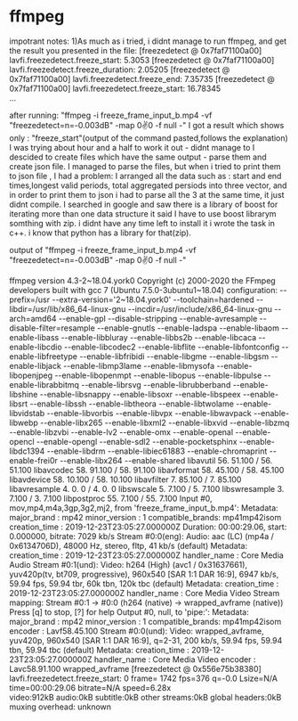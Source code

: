 # ffmpeg
impotrant notes:
1)As much as i tried, i didnt manage to run ffmpeg, and get the result you presented  in the file:
[freezedetect @ 0x7faf71100a00] lavfi.freezedetect.freeze_start: 5.3053
[freezedetect @ 0x7faf71100a00] lavfi.freezedetect.freeze_duration: 2.05205
[freezedetect @ 0x7faf71100a00] lavfi.freezedetect.freeze_end: 7.35735
[freezedetect @ 0x7faf71100a00] lavfi.freezedetect.freeze_start: 16.78345    
...

after running: "ffmpeg -i freeze_frame_input_b.mp4 -vf "freezedetect=n=-0.003dB" -map 0:v:0 -f null -"
I got a result which shows only : "freeze_start"(output of the command pasted,follows the explanation)
I was trying about hour and a half to work it out - didnt manage to
I descided to create files which have the same output - parse them and create json file.
I managed to parse the files, but when i tried to print them to json file , I had a problem:
I arranged all the data such as : start and end times,longest valid periods, total aggregated persiods 
into three vector, and in order to print them to json i had to parse all the 3 at the same time,
it just didnt compile.
I searched in google and saw there is a library of boost for iterating more than one data structure
it said I have to use boost librarym somthing with zip. i didnt have any time left to install it
i wrote the task in c++. i know that python has a library for that(zip).















output of  "ffmpeg -i freeze_frame_input_b.mp4 -vf "freezedetect=n=-0.003dB" -map 0:v:0 -f null -"

ffmpeg version 4.3-2~18.04.york0 Copyright (c) 2000-2020 the FFmpeg developers
  built with gcc 7 (Ubuntu 7.5.0-3ubuntu1~18.04)
  configuration: --prefix=/usr --extra-version='2~18.04.york0' --toolchain=hardened --libdir=/usr/lib/x86_64-linux-gnu --incdir=/usr/include/x86_64-linux-gnu --arch=amd64 --enable-gpl --disable-stripping --enable-avresample --disable-filter=resample --enable-gnutls --enable-ladspa --enable-libaom --enable-libass --enable-libbluray --enable-libbs2b --enable-libcaca --enable-libcdio --enable-libcodec2 --enable-libflite --enable-libfontconfig --enable-libfreetype --enable-libfribidi --enable-libgme --enable-libgsm --enable-libjack --enable-libmp3lame --enable-libmysofa --enable-libopenjpeg --enable-libopenmpt --enable-libopus --enable-libpulse --enable-librabbitmq --enable-librsvg --enable-librubberband --enable-libshine --enable-libsnappy --enable-libsoxr --enable-libspeex --enable-libsrt --enable-libssh --enable-libtheora --enable-libtwolame --enable-libvidstab --enable-libvorbis --enable-libvpx --enable-libwavpack --enable-libwebp --enable-libx265 --enable-libxml2 --enable-libxvid --enable-libzmq --enable-libzvbi --enable-lv2 --enable-omx --enable-openal --enable-opencl --enable-opengl --enable-sdl2 --enable-pocketsphinx --enable-libdc1394 --enable-libdrm --enable-libiec61883 --enable-chromaprint --enable-frei0r --enable-libx264 --enable-shared
  libavutil      56. 51.100 / 56. 51.100
  libavcodec     58. 91.100 / 58. 91.100
  libavformat    58. 45.100 / 58. 45.100
  libavdevice    58. 10.100 / 58. 10.100
  libavfilter     7. 85.100 /  7. 85.100
  libavresample   4.  0.  0 /  4.  0.  0
  libswscale      5.  7.100 /  5.  7.100
  libswresample   3.  7.100 /  3.  7.100
  libpostproc    55.  7.100 / 55.  7.100
Input #0, mov,mp4,m4a,3gp,3g2,mj2, from 'freeze_frame_input_b.mp4':
  Metadata:
    major_brand     : mp42
    minor_version   : 1
    compatible_brands: mp41mp42isom
    creation_time   : 2019-12-23T23:05:27.000000Z
  Duration: 00:00:29.06, start: 0.000000, bitrate: 7029 kb/s
    Stream #0:0(eng): Audio: aac (LC) (mp4a / 0x6134706D), 48000 Hz, stereo, fltp, 41 kb/s (default)
    Metadata:
      creation_time   : 2019-12-23T23:05:27.000000Z
      handler_name    : Core Media Audio
    Stream #0:1(und): Video: h264 (High) (avc1 / 0x31637661), yuv420p(tv, bt709, progressive), 960x540 [SAR 1:1 DAR 16:9], 6947 kb/s, 59.94 fps, 59.94 tbr, 60k tbn, 120k tbc (default)
    Metadata:
      creation_time   : 2019-12-23T23:05:27.000000Z
      handler_name    : Core Media Video
Stream mapping:
  Stream #0:1 -> #0:0 (h264 (native) -> wrapped_avframe (native))
Press [q] to stop, [?] for help
Output #0, null, to 'pipe:':
  Metadata:
    major_brand     : mp42
    minor_version   : 1
    compatible_brands: mp41mp42isom
    encoder         : Lavf58.45.100
    Stream #0:0(und): Video: wrapped_avframe, yuv420p, 960x540 [SAR 1:1 DAR 16:9], q=2-31, 200 kb/s, 59.94 fps, 59.94 tbn, 59.94 tbc (default)
    Metadata:
      creation_time   : 2019-12-23T23:05:27.000000Z
      handler_name    : Core Media Video
      encoder         : Lavc58.91.100 wrapped_avframe
[freezedetect @ 0x556e75b38380] lavfi.freezedetect.freeze_start: 0
frame= 1742 fps=376 q=-0.0 Lsize=N/A time=00:00:29.06 bitrate=N/A speed=6.28x    
video:912kB audio:0kB subtitle:0kB other streams:0kB global headers:0kB muxing overhead: unknown

